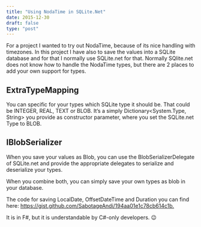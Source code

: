 ```yaml
---
title: "Using NodaTime in SQLite.Net"
date: 2015-12-30
draft: false
type: "post"
---
```


 
For a project I wanted to try out NodaTime, because of its nice handling with timezones.
In this project I have also to save the values into a SQLite database and for that I normally use SQLite.net for that.
Normally SQlite.net does not know how to handle the NodaTime types, but there are 2 places to add your own support for types.

## ExtraTypeMapping
You can specific for your types which SQLite type it should be. That could be INTEGER, REAL, TEXT or BLOB.
It’s a simply Dictionary<System.Type, String> you provide as constructor parameter, where you set the SQLite.net Type to BLOB.

## IBlobSerializer
When you save your values as Blob, you can use the BlobSerializerDelegate of SQLite.net and provide the appropriate delegates to serialize and deserialize your types.

When you combine both, you can simply save your own types as blob in your database.

The code for saving LocalDate, OffsetDateTime and Duration you can find here: <https://gist.github.com/SabotageAndi/194aa01e1c78cb614c1b.>

It is in F#, but it is understandable by C#-only developers. 😉